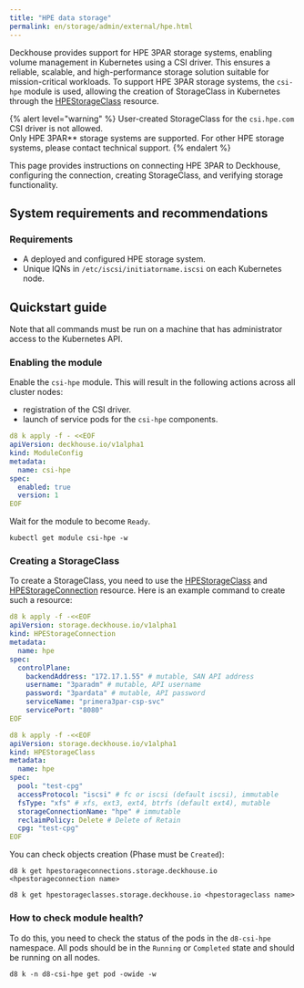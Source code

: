 ```yaml
---
title: "HPE data storage"
permalink: en/storage/admin/external/hpe.html
---
```


Deckhouse provides support for HPE 3PAR storage systems, enabling volume management in Kubernetes using a CSI driver. This ensures a reliable, scalable, and high-performance storage solution suitable for mission-critical workloads. To support HPE 3PAR storage systems, the `csi-hpe` module is used, allowing the creation of StorageClass in Kubernetes through the [HPEStorageClass](../../../reference/cr/hpestorageclass/) resource.

{% alert level="warning" %}
User-created StorageClass for the `csi.hpe.com` CSI driver is not allowed.  
Only HPE 3PAR** storage systems are supported. For other HPE storage systems, please contact technical support.
{% endalert %}

This page provides instructions on connecting HPE 3PAR to Deckhouse, configuring the connection, creating StorageClass, and verifying storage functionality.

## System requirements and recommendations

### Requirements

- A deployed and configured HPE storage system.
- Unique IQNs in `/etc/iscsi/initiatorname.iscsi` on each Kubernetes node.

## Quickstart guide

Note that all commands must be run on a machine that has administrator access to the Kubernetes API.

### Enabling the module

Enable the `csi-hpe` module. This will result in the following actions across all cluster nodes:
- registration of the CSI driver.
- launch of service pods for the `csi-hpe` components.

```yaml
d8 k apply -f - <<EOF
apiVersion: deckhouse.io/v1alpha1
kind: ModuleConfig
metadata:
  name: csi-hpe
spec:
  enabled: true
  version: 1
EOF
```

Wait for the module to become `Ready`.

```shell
kubectl get module csi-hpe -w
```

### Creating a StorageClass

To create a StorageClass, you need to use the [HPEStorageClass](../../../reference/cr/hpestorageclass/) and [HPEStorageConnection](../../../reference/cr/hpestorageconnection/) resource. Here is an example command to create such a resource:

```yaml
d8 k apply -f -<<EOF
apiVersion: storage.deckhouse.io/v1alpha1
kind: HPEStorageConnection
metadata:
  name: hpe
spec:
  controlPlane:
    backendAddress: "172.17.1.55" # mutable, SAN API address
    username: "3paradm" # mutable, API username
    password: "3pardata" # mutable, API password
    serviceName: "primera3par-csp-svc"
    servicePort: "8080"
EOF
```

```yaml
d8 k apply -f -<<EOF
apiVersion: storage.deckhouse.io/v1alpha1
kind: HPEStorageClass
metadata:
  name: hpe
spec:
  pool: "test-cpg"
  accessProtocol: "iscsi" # fc or iscsi (default iscsi), immutable
  fsType: "xfs" # xfs, ext3, ext4, btrfs (default ext4), mutable
  storageConnectionName: "hpe" # immutable
  reclaimPolicy: Delete # Delete of Retain
  cpg: "test-cpg"
EOF
```

You can check objects creation (Phase must be `Created`):

```shell
d8 k get hpestorageconnections.storage.deckhouse.io <hpestorageconnection name>
```

```shell
d8 k get hpestorageclasses.storage.deckhouse.io <hpestorageclass name>
```

### How to check module health?

To do this, you need to check the status of the pods in the `d8-csi-hpe` namespace. All pods should be in the `Running` or `Completed` state and should be running on all nodes.

```shell
d8 k -n d8-csi-hpe get pod -owide -w
```
